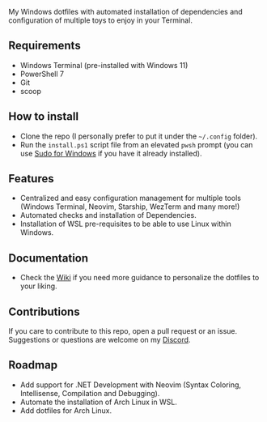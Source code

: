 My Windows dotfiles with automated installation of dependencies and configuration of multiple toys to enjoy in your Terminal.

## Requirements

- Windows Terminal (pre-installed with Windows 11)
- PowerShell 7
- Git
- scoop

## How to install

- Clone the repo (I personally prefer to put it under the `~/.config` folder).
- Run the `install.ps1` script file from an elevated `pwsh` prompt (you can use [Sudo for Windows](https://github.com/gerardog/gsudo) if you have it already installed).

## Features

- Centralized and easy configuration management for multiple tools (Windows Terminal, Neovim, Starship, WezTerm and many more!) 
- Automated checks and installation of Dependencies.
- Installation of WSL pre-requisites to be able to use Linux within Windows.

## Documentation

- Check the [Wiki]() if you need more guidance to personalize the dotfiles to your liking.

## Contributions

If you care to contribute to this repo, open a pull request or an issue. Suggestions or questions are welcome on my [Discord]().

## Roadmap

- Add support for .NET Development with Neovim (Syntax Coloring, Intellisense, Compilation and Debugging).
- Automate the installation of Arch Linux in WSL.
- Add dotfiles for Arch Linux.
